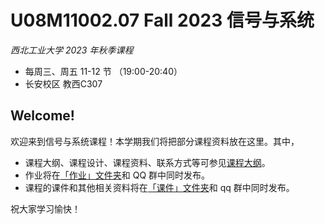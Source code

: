# U08M11002.07 Fall 2023 信号与系统

_西北工业大学 2023 年秋季课程_

- 每周三、周五 11-12 节 （19:00-20:40）
- 长安校区 教西C307

## Welcome!

欢迎来到信号与系统课程！本学期我们将把部分课程资料放在这里。其中，

- 课程大纲、课程设计、课程资料、联系方式等可参见[课程大纲](课程大纲.pdf)。
- 作业将在[「作业」文件夹](作业)和 QQ 群中同时发布。
- 课程的课件和其他相关资料将在[「课件」文件夹](课件)和 qq 群中同时发布。

祝大家学习愉快！